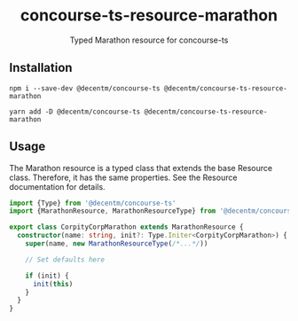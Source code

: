 <h1 align="center">
  concourse-ts-resource-marathon
</h1>

<div align="center">

  Typed Marathon resource for concourse-ts
</div>

## Installation

`npm i --save-dev @decentm/concourse-ts @decentm/concourse-ts-resource-marathon`

`yarn add -D @decentm/concourse-ts @decentm/concourse-ts-resource-marathon`

## Usage

The Marathon resource is a typed class that extends the base Resource class.
Therefore, it has the same properties. See the Resource documentation for details.

```typescript
import {Type} from '@decentm/concourse-ts'
import {MarathonResource, MarathonResourceType} from '@decentm/concourse-ts-resource-marathon'

export class CorpityCorpMarathon extends MarathonResource {
  constructor(name: string, init?: Type.Initer<CorpityCorpMarathon>) {
    super(name, new MarathonResourceType(/*...*/))

    // Set defaults here

    if (init) {
      init(this)
    }
  }
}
```
